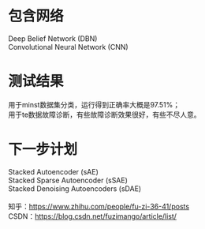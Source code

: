 # 包含网络
Deep Belief Network (DBN) <br />
Convolutional Neural Network (CNN) <br />
# 测试结果
用于minst数据集分类，运行得到正确率大概是97.51%；<br />
用于te数据故障诊断，有些故障诊断效果很好，有些不尽人意。<br />
# 下一步计划
Stacked Autoencoder (sAE) <br />
Stacked Sparse Autoencoder (sSAE) <br />
Stacked Denoising Autoencoders (sDAE) <br />
<br />知乎：https://www.zhihu.com/people/fu-zi-36-41/posts
<br />CSDN：https://blog.csdn.net/fuzimango/article/list/
